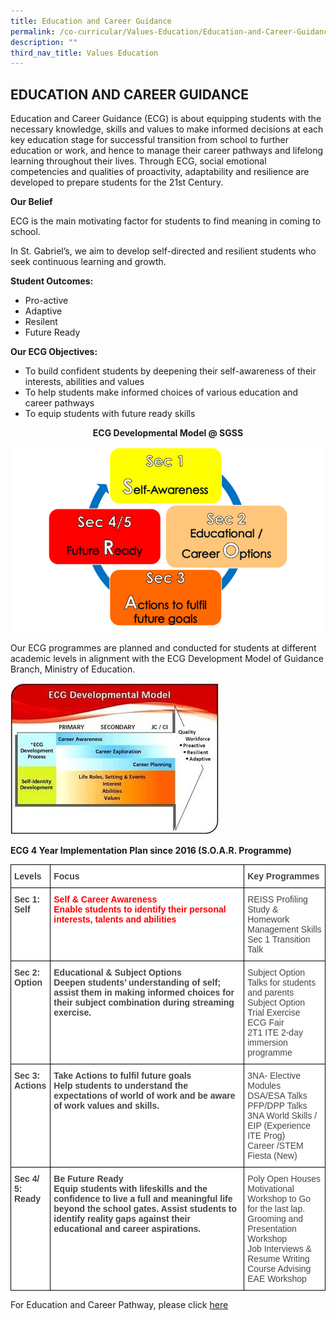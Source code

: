 ```yaml
---
title: Education and Career Guidance
permalink: /co-curricular/Values-Education/Education-and-Career-Guidance/
description: ""
third_nav_title: Values Education
---
```

## EDUCATION AND CAREER GUIDANCE

Education and Career Guidance (ECG) is about equipping students with the necessary knowledge, skills and values to make informed decisions at each key education stage for successful transition from school to further education or work, and hence to manage their career pathways and lifelong learning throughout their lives. Through ECG, social emotional competencies and qualities of proactivity, adaptability and resilience are developed to prepare students for the 21st Century.  

**Our Belief**

ECG is the main motivating factor for students to find meaning in coming to school.

In St. Gabriel’s, we aim to develop self-directed and resilient students who seek continuous learning and growth.

**Student Outcomes:**

*   Pro-active
*   Adaptive
*   Resilent
*   Future Ready

**Our ECG Objectives:**

*   To build confident students by deepening their self-awareness of their interests, abilities and values
*   To help students make informed choices of various education and career pathways
*   To equip students with future ready skills

<center><b>ECG Developmental Model @ SGSS</b></center>
	
![](/images/CCE/Education%20and%20Career%20Guidance/ECGDEV_1.png)
	
Our ECG programmes are planned and conducted for students at different academic levels in alignment with the ECG Development Model of Guidance Branch, Ministry of Education.

![](/images/CCE/Education%20and%20Career%20Guidance/ECGDEV_1.jpeg)

**ECG 4 Year Implementation Plan since 2016 (S.O.A.R. Programme)**

<style type="text/css">
.tg  {border-collapse:collapse;border-spacing:0;}
.tg td{border-color:black;border-style:solid;border-width:1px;font-family:Arial, sans-serif;font-size:14px;
  overflow:hidden;padding:10px 5px;word-break:normal;}
.tg th{border-color:black;border-style:solid;border-width:1px;font-family:Arial, sans-serif;font-size:14px;
  font-weight:normal;overflow:hidden;padding:10px 5px;word-break:normal;}
.tg .tg-fwnj{background-color:#FFF;color:#454545;text-align:left;vertical-align:top}
.tg .tg-kwiv{background-color:#FFF;color:#F00;font-weight:bold;text-align:left;vertical-align:top}
.tg .tg-9u4g{background-color:#FFF;color:#454545;font-weight:bold;text-align:left;vertical-align:top}
</style>
<table class="tg">
<thead>
  <tr>
    <th class="tg-9u4g">Levels</th>
    <th class="tg-9u4g">Focus</th>
    <th class="tg-9u4g">Key Programmes</th>
  </tr>
</thead>
<tbody>
  <tr>
    <td class="tg-9u4g">Sec 1:<br>Self</td>
    <td class="tg-kwiv">Self &amp; Career Awareness<br>Enable students to identify their personal interests, talents and abilities</td>
    <td class="tg-fwnj">REISS Profiling<br>Study &amp; Homework Management Skills<br>Sec 1 Transition Talk</td>
  </tr>
  <tr>
    <td class="tg-9u4g">Sec 2:<br>Option</td>
    <td class="tg-9u4g">Educational &amp; Subject Options<br>Deepen students’ understanding of self; assist them in making informed choices for their subject combination during streaming exercise.</td>
    <td class="tg-fwnj">Subject Option Talks for students and parents<br>Subject Option Trial Exercise<br>ECG Fair<br>2T1 ITE 2-day immersion programme</td>
  </tr>
  <tr>
    <td class="tg-9u4g">Sec 3:<br>Actions</td>
    <td class="tg-9u4g">Take Actions to fulfil future goals<br>Help students to understand the expectations of world of work and be aware of work values and skills.</td>
    <td class="tg-fwnj">3NA- Elective Modules<br>DSA/ESA Talks<br>PFP/DPP Talks<br>3NA World Skills / EIP (Experience ITE Prog)<br>Career /STEM Fiesta (New)</td>
  </tr>
  <tr>
    <td class="tg-9u4g">Sec 4/ 5:<br>Ready</td>
    <td class="tg-9u4g">Be Future Ready<br>Equip students with lifeskills and the confidence to live a full and meaningful life beyond the school gates. Assist students to identify reality gaps against their educational and career aspirations.</td>
    <td class="tg-fwnj">Poly Open Houses<br>Motivational Workshop to Go for the last lap.<br>Grooming and Presentation Workshop<br>Job Interviews &amp; Resume Writing<br>Course Advising<br>EAE Workshop</td>
  </tr>
</tbody>
</table>

For Education and Career Pathway, please click [here](https://sites.google.com/moe.edu.sg/2021sgsssec4and5/home)